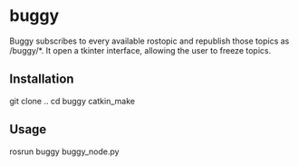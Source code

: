 # buggy

Buggy subscribes to every available rostopic and republish those topics as /buggy/*.
It open a tkinter interface, allowing the user to freeze topics.

## Installation

git clone ..
cd buggy
catkin_make

## Usage
rosrun buggy buggy_node.py